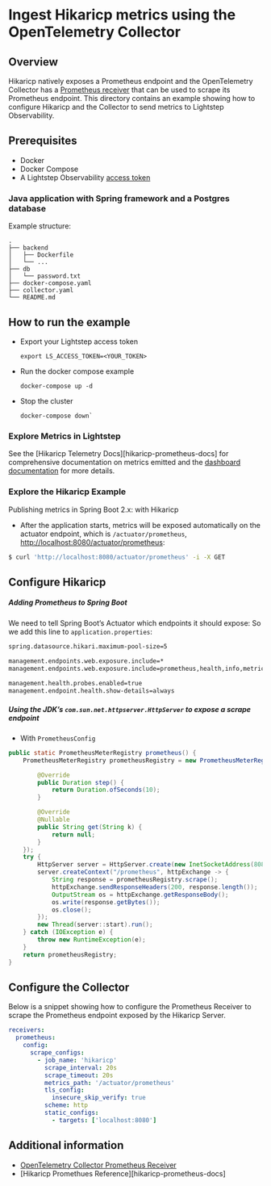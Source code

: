 # Ingest Hikaricp metrics using the OpenTelemetry Collector

## Overview

 Hikaricp natively exposes a Prometheus endpoint and the OpenTelemetry Collector has a [Prometheus receiver][otel-prom-receiver] that can be used to scrape its Prometheus endpoint. This directory contains an example showing how to configure Hikaricp and the Collector to send metrics to Lightstep Observability.

## Prerequisites

* Docker
* Docker Compose
* A Lightstep Observability [access token][ls-docs-access-token]

### Java application with Spring framework and a Postgres database

Example structure:
```
.
├── backend
│   ├── Dockerfile
│   └── ...
├── db
│   └── password.txt
├── docker-compose.yaml
├── collector.yaml
└── README.md

```

## How to run the example

* Export your Lightstep access token
  ```
  export LS_ACCESS_TOKEN=<YOUR_TOKEN>
  ```
* Run the docker compose example
  ```
  docker-compose up -d
  ```
* Stop the cluster
  ```
  docker-compose down`
  ```

### Explore Metrics in Lightstep

See the [Hikaricp Telemetry Docs][hikaricp-prometheus-docs] for comprehensive documentation on metrics emitted and the [dashboard documentation][ls-docs-dashboards] for more details.

### Explore the Hikaricp Example

Publishing metrics in Spring Boot 2.x: with Hikaricp

* After the application starts, metrics will be exposed automatically on the actuator endpoint, which is `/actuator/prometheus`, [http://localhost:8080/actuator/prometheus](http://localhost:8080/actuator/prometheus):

```sh
$ curl 'http://localhost:8080/actuator/prometheus' -i -X GET
```

## Configure Hikaricp

##### Adding Prometheus to Spring Boot


We need to tell Spring Boot’s Actuator which endpoints it should expose:
So we add this line to `application.properties`:
```sh
spring.datasource.hikari.maximum-pool-size=5

management.endpoints.web.exposure.include=*
management.endpoints.web.exposure.include=prometheus,health,info,metric
 
management.health.probes.enabled=true
management.endpoint.health.show-details=always
```

##### Using the JDK’s `com.sun.net.httpserver.HttpServer` to expose a scrape endpoint

* With `PrometheusConfig`

```java
public static PrometheusMeterRegistry prometheus() {
    PrometheusMeterRegistry prometheusRegistry = new PrometheusMeterRegistry(new PrometheusConfig() {

        @Override
        public Duration step() {
            return Duration.ofSeconds(10);
        }

        @Override
        @Nullable
        public String get(String k) {
            return null;
        }
    });
    try {
        HttpServer server = HttpServer.create(new InetSocketAddress(8080), 0);
        server.createContext("/prometheus", httpExchange -> {
            String response = prometheusRegistry.scrape();
            httpExchange.sendResponseHeaders(200, response.length());
            OutputStream os = httpExchange.getResponseBody();
            os.write(response.getBytes());
            os.close();
        });
        new Thread(server::start).run();
    } catch (IOException e) {
        throw new RuntimeException(e);
    }
    return prometheusRegistry;
}
```

## Configure the Collector

Below is a snippet showing how to configure the Prometheus Receiver to scrape the Prometheus endpoint exposed by the Hikaricp Server.

```yaml
receivers:
  prometheus:
    config:
      scrape_configs:
        - job_name: 'hikaricp'
          scrape_interval: 20s
          scrape_timeout: 20s
          metrics_path: '/actuator/prometheus'
          tls_config:
            insecure_skip_verify: true
          scheme: http
          static_configs:
            - targets: ['localhost:8080']
```



## Additional information

- [OpenTelemetry Collector Prometheus Receiver][otel-prom-receiver]
- [Hikaricp Promethues Reference][hikaricp-prometheus-docs]

[ls-docs-access-token]: https://docs.lightstep.com/docs/create-and-manage-access-tokens
[ls-docs-dashboards]: https://docs.lightstep.com/docs/create-and-manage-dashboards
[otel-prom-receiver]: https://github.com/open-telemetry/opentelemetry-collector-contrib/tree/main/receiver/prometheusreceiver
[learn-Hikaricp-repo]: https://github.com/Hikaricp/hikaricp/blob/master/docker/server/README.md